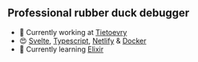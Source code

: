 ## Professional rubber duck debugger

- :office: Currently working at [Tietoevry](https://www.tietoevry.com/)
- :heart_eyes: [Svelte](https://svelte.dev/), [Typescript](https://www.typescriptlang.org/), [Netlify](https://www.netlify.com/) & [Docker](https://www.docker.com/)
- :seedling: Currently learning [Elixir](https://elixir-lang.org/)
